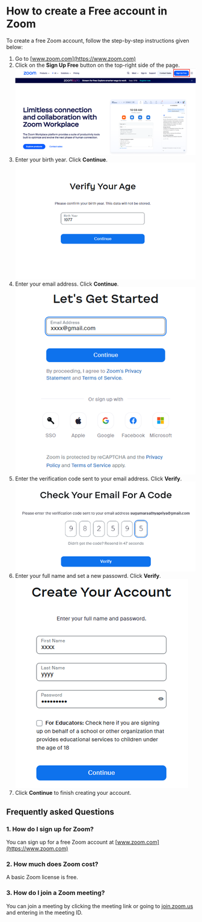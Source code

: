# How to create a Free account in Zoom 

To create a free Zoom account, follow the step-by-step instructions given below: 

1. Go to  [www.zoom.com](https://www.zoom.com)
2. Click on the **Sign Up Free** button on the top-right side of the page.
   ![Signup button](images/2025-08-29-11-35-47.png)
3. Enter your birth year. Click **Continue**.  
   ![Signup button](images/2025-08-29-11-43-00.png)  
4. Enter your email address. Click **Continue**.
   ![Signup button](images/2025-08-29-11-45-32.png)
5. Enter the verification code sent to your email address. Click **Verify**.  
   ![Signup button](images/2025-08-29-11-49-03.png)  
6. Enter your full name and set a new passowrd. Click **Verify**.  
![Signup button](images/2025-08-29-11-52-30.png)  
7. Click **Continue** to finish creating your account.

<h2><b>Frequently asked Questions</b></h2>

### 1. How do I sign up for Zoom?
You can sign up for a free Zoom account at [www.zoom.com](https://www.zoom.com)

### 2. How much does Zoom cost?
A basic Zoom license is free. 

### 3. How do I join a Zoom meeting?

You can join a meeting by clicking the meeting link or going to [join.zoom.us](https://join.zoom.us) and entering in the meeting ID.     











